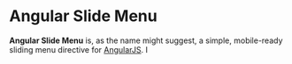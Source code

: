 Angular Slide Menu
==================

**Angular Slide Menu** is, as the name might suggest, a simple, mobile-ready sliding menu directive for [AngularJS](https://angularjs.org/). I
